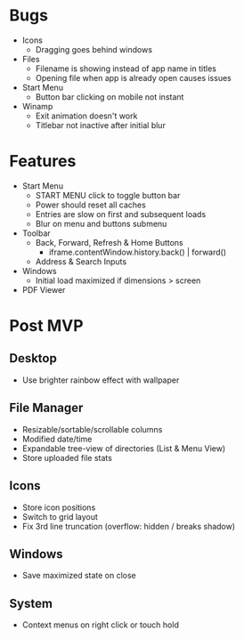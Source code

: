 # Bugs

- Icons
  - Dragging goes behind windows
- Files
  - Filename is showing instead of app name in titles
  - Opening file when app is already open causes issues
- Start Menu
  - Button bar clicking on mobile not instant
- Winamp
  - Exit animation doesn't work
  - Titlebar not inactive after initial blur

# Features

- Start Menu
  - START MENU click to toggle button bar
  - Power should reset all caches
  - Entries are slow on first and subsequent loads
  - Blur on menu and buttons submenu
- Toolbar
  - Back, Forward, Refresh & Home Buttons
    - iframe.contentWindow.history.back() | forward()
  - Address & Search Inputs
- Windows
  - Initial load maximized if dimensions > screen
- PDF Viewer

# Post MVP

## Desktop

- Use brighter rainbow effect with wallpaper

## File Manager

- Resizable/sortable/scrollable columns
- Modified date/time
- Expandable tree-view of directories (List & Menu View)
- Store uploaded file stats

## Icons

- Store icon positions
- Switch to grid layout
- Fix 3rd line truncation (overflow: hidden / breaks shadow)

## Windows

- Save maximized state on close

## System

- Context menus on right click or touch hold
